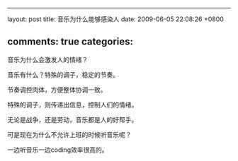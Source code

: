 
---
layout: post
title: 音乐为什么能够感染人
date: 2009-06-05 22:08:26 +0800

comments: true
categories: 
---
音乐为什么会激发人的情绪？

音乐有什么？特殊的调子，稳定的节奏。

节奏调控肉体，方便整体协调一致。

特殊的调子，则传递出信息，控制人们的情绪。

无论是战争，还是劳动，音乐都是人的好帮手。

可是现在为什么不允许上班的时候听音乐呢？

一边听音乐一边coding效率很高的。
